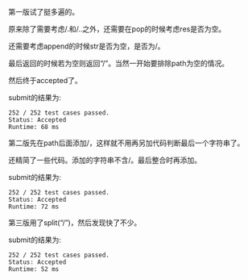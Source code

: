 第一版试了挺多遍的。

原来除了需要考虑/.和/..之外，还需要在pop的时候考虑res是否为空。

还需要考虑append的时候str是否为空，是否为/。

最后返回的时候若为空则返回“/”。当然一开始要排除path为空的情况。

然后终于accepted了。

submit的结果为:
```
252 / 252 test cases passed.
Status: Accepted
Runtime: 68 ms
```

第二版先在path后面添加/，这样就不用再另加代码判断最后一个字符串了。

还精简了一些代码。添加的字符串不含/。最后整合时再添加。

submit的结果为:
```
252 / 252 test cases passed.
Status: Accepted
Runtime: 72 ms
```

第三版用了split(“/”)，然后发现快了不少。

submit的结果为:
```
252 / 252 test cases passed.
Status: Accepted
Runtime: 52 ms
```
